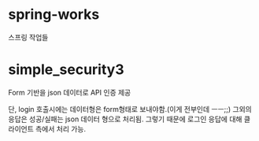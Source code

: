 # spring-works
스프링 작업들


# simple_security3
Form 기반을 json 데이터로 API 인증 제공

단, login 호출시에는 데이터형은 form형태로 보내야함.(이게 전부인데 ㅡㅡ;;) 그외의 응답은 성공/실패는 json 데이터 형으로 처리됨. 그렇기 때문에 로그인 응답에 대해 클라이언트 측에서 처리 가능.
